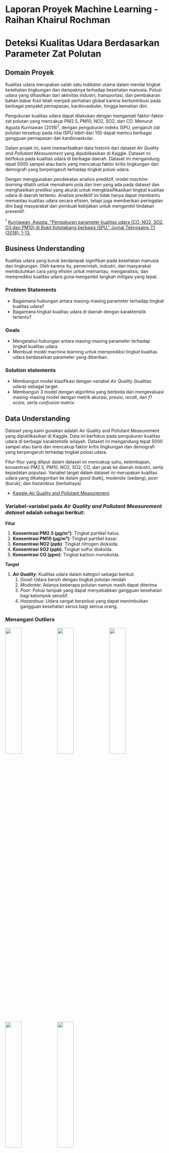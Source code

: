 # Laporan Proyek Machine Learning - Raihan Khairul Rochman
# Deteksi Kualitas Udara Berdasarkan Parameter Zat Polutan

## Domain Proyek

Kualitas udara merupakan salah satu indikator utama dalam menilai tingkat kesehatan lingkungan dan dampaknya terhadap kesehatan manusia. Polusi udara yang dihasilkan dari aktivitas industri, transportasi, dan pembakaran bahan bakar fosil telah menjadi perhatian global karena berkontribusi pada berbagai penyakit pernapasan, kardiovaskular, hingga kematian dini.

Pengukuran kualitas udara dapat dilakukan dengan mengamati faktor-faktor zat polutan yang mencakup PM2.5, PM10, NO2, SO2, dan CO. Menurut Agusta Kurniawan (2018)<sup>1</sup>, dengan pengukuran indeks ISPU, pengaruh zat polutan tersebup pada nilai ISPU lebih dari 100 dapat menicu berbagai gangguan pernapasan dan kardiovaskular. 

Dalam projek ini, kami memanfaatkan data historis dari dataset *Air Quality and Pollutant Measurement* yang dipublikasikan di Kaggle. Dataset ini berfokus pada kualitas udara di berbagai daerah. Dataset ini mengandung tepat 5000 sampel atau baris yang mencakup faktor kritis lingkungan dan demografi yang berpengaruh terhadap tingkat polusi udara.

Dengan menggunakan pendekatan analisis prediktif, model *machine learning* dilatih untuk memahami pola dan tren yang ada pada dataset dan menghasilkan prediksi yang akurat untuk mengklasifikasikan tingkat kualitas udara di daerah tertentu. Analisis prediktif ini tidak hanya dapat membantu memantau kualitas udara secara efisien, tetapi juga memberikan peringatan dini bagi masyarakat dan pembuat kebijakan untuk mengambil tindakan preventif. 
  
<sup>1</sup> [Kurniawan, Agusta. "Pengukuran parameter kualitas udara (CO, NO2, SO2, O3 dan PM10) di Bukit Kototabang berbasis ISPU." Jurnal Teknosains 7.1 (2018): 1-13.](https://journal.ugm.ac.id/teknosains/article/view/34658) 

## Business Understanding

Kualitas udara yang buruk berdampak signifikan pada kesehatan manusia dan lingkungan. Oleh karena itu, pemerintah, industri, dan masyarakat membutuhkan cara yang efisien untuk memantau, menganalisis, dan memprediksi kualitas udara guna mengambil langkah mitigasi yang tepat.

### Problem Statements

- Bagaimana hubungan antara masing-masing parameter terhadap tingkat kualitas udara?
- Bagaimana tingkat kualitas udara di daerah dengan karakteristik tertentu?

### Goals

- Mengetahui hubungan antara masing-masing parameter terhadap tingkat kualitas udara.
- Membuat model machine learning untuk memprediksi tingkat kualitas udara berdasarkan parameter yang diberikan.

### Solution statements
- Membangun model klasifikasi dengan variabel *Air Quality* (kualitas udara) sebagai target.
- Membangun 3 model dengan algoritma yang berbeda dan mengevaluasi masing-masing model dengan metrik akurasi, presisi, *recall*, dan *f1 score*, serta *confusion matrix*.

## Data Understanding
Dataset yang kami gunakan adalah Air Quality and Pollutant Measurement yang dipublikasikan di Kaggle. Data ini berfokus pada pengukuran kualitas udara di berbagai karaktetistik wilayah. Dataset ini mengandung tepat 5000 sampel atau baris dan mencakup faktor kritis lingkungan dan demografi yang berpengaruh terhadap tingkat polusi udara.

Fitur-fitur yang diliput dalam dataset ini mencakup suhu, kelembapan, konsentrasi PM2.5, PM10, NO2, SO2, CO, dan jarak ke daerah industri, serta kepadatan populasi. Variabel target dalam dataset ini merupakan kualitas udara yang dikategorikan ke dalam *good* (baik), *moderate* (sedang), *poor* (buruk), dan *hazardous* (berbahaya)
- [Kaggle-Air Quality and Pollutant Measurement](https://www.kaggle.com/api/v1/datasets/download/mujtabamatin/air-quality-and-pollution-assessment).

### Variabel-variabel pada *Air Quality and Pollutant Measurement dataset* adalah sebagai berikut:
**Fitur**
1. **Konsentrasi PM2.5 (µg/m³)**: Tingkat partikel halus.
2. **Konsentrasi PM10 (µg/m³)**: Tingkat partikel kasar.
3. **Konsentrasi NO2 (ppb)**: Tingkat nitrogen dioksida.
4. **Konsentrasi SO2 (ppb)**: Tingkat sulfur dioksida.
5. **Konsentrasi CO (ppm)**: Tingkat karbon monoksida.
  
**Target**
1. ***Air Quality***: Kualitas udara dalam kategori sebagai berikut:
   1) *Good*: Udara bersih dengan tingkat polutan rendah
   2) *Moderate*: Adanya beberapa polutan namun masih dapat diterima
   3) *Poor*: Polusi tampak yang dapat menyebabkan gangguan kesehatan bagi kelompok sensitif.
   4) *Hazardous*: Udara sangat berpolusi yang dapat menimbulkan gangguan kesehatan serius bagi semua orang.


### Menangani Outliers

<img src="https://github.com/user-attachments/assets/9a6c5be5-ab3e-47ff-bbc6-ab41d27f9a58" width="32%"/>
<img src="https://github.com/user-attachments/assets/5941119e-013d-472e-80c1-f75407e657fc" width="32%"/>
<img src="https://github.com/user-attachments/assets/8ea3b524-4ec2-499e-b17c-6f1884f1fde8" width="32%"/>
<img src="https://github.com/user-attachments/assets/4174c2b2-c89e-443a-b35f-ffb8e80ab7fb" width="32%"/>
<img src="https://github.com/user-attachments/assets/93dba22e-8f59-4c30-8e24-a1857f7693fd" width="32%"/>

Gambar di atas merupakan visualisasi *box plot* untuk mencari *outliers* dalam data. Tampak ada banyak sekali *outliers* (titik-titik kecil) pada setiap kolom. *Outliers* merupakan sampel yang nilainya cukup jauh dari cakupan umum data dan kemunculannya cukup jarang. Dalam tahap ini, *outliers* yang ada akan dihapus untuk mempertahankan pola dan konsistensi pada data.

### Distribusi Data Variabel Fitur

![image](https://github.com/user-attachments/assets/c8809dd7-e2ea-4a83-a8e4-8e99e5b52893)

Berdasarkan gambar di atas, tampak variabel PM2.5, PM10, dan SO2 memiliki distribusi data miring ke kanan. Sedangkan, variabel NO2 memiliki distribusi data cenderung normal. Serta, variabel CO memiliki distribusi data bimodal yang ditunjukkan dengan adanya dua puncak.

### Distribusi Data Variabel Target

![Screenshot_20241211_231241_Chrome](https://github.com/user-attachments/assets/eefd110b-fcbc-4cd6-9e42-2461fc5753b4)

Pada gambar di atas terlihat jelas bahwa jumlah data untuk setiap kelas pada variabel target mengalamai ketidakseimbangan. Hal ini dampat berdampak pada pola yang akan dipelajari oleh model dan berpotensi menghasilkan bias. Oleh karena itu, kami menerapkan *oversampling* pada datazet untuk mempertahankan keseimbangan data.

### Rata-Rata Nilai pada Fitur Numerik

![image](https://github.com/user-attachments/assets/5c855ade-0c99-483e-8be4-a1dbc1fd755b)
![image](https://github.com/user-attachments/assets/d355680d-25e7-480c-ae70-f07a07267ed5)
![image](https://github.com/user-attachments/assets/1ba9310b-ca15-4c85-a0a6-c065f0238dde)
![image](https://github.com/user-attachments/assets/9f8ed4ad-2060-458f-bf3f-8c5c16a28d9d)
![image](https://github.com/user-attachments/assets/c81baa3a-b7a5-4316-b592-ded818748c9f)

Pada kelima gambar di atas dapat disimpulkan sebuah pola bahwa setiap faktor atau fitur cenderung memiliki nilai yang rendah untuk kategori *Good* berdasarkan nilai rata-ratanya pada fitur tersebut, diikuti oleh kategori *Moderate*, *Poor*, lalu *Hazardous*, yang secara bertahap memiliki rata-rata nilai yang semakin besar pada setiap fitur.

## Data Preparation

### Oversampling

```py
oversampler = RandomOverSampler(random_state=1)
X_resampled, y_resampled = oversampler.fit_resample(X, y)
```

Pada tahap ini, seperti sudah diketahui sebelumnya pada tahap EDA, bahwa dataset kami memiliki ketidakseimbangan distribusi kelas yang berpotensi menghasilkan bias ketika jumlah data pada satu kelas lebih banyak dari yang lainnya. Dengan melakukan *oversampling*, ketidakseimbangan distribusi data akan ditangani dengan ditambahkannya sampel baru secara acak berdasarkan sampel yang sudah ada sebelumnya. Hal ini akan membuat jumlah data untuk setiap kelas seimbang dan tentu akan memperbanyak jumlah keseluruhan sampel data. Tahap ini membantu mencegah terjadinya bias dalam prediksi model.

### Pembagian Uji-Latih

```py
X_train, X_test, y_train, y_test = train_test_split(X_resampled, y_resampled, train_size=.8, random_state=1)
```

Pembagian uji-latih bekerja dengan membagi keseluruhan dataset awal menjadi dua bagian--uji dan latih. Proporsi yang digunakan dapat beragam, namun untuk model kami kali ini menggunakan proporsi 80% untuk data latih dan 20% untuk data uji. Pembagian ini berfungsi untuk mencegah model mempelajari semua data dan mengevaluasi performa model pada data yang tidak terlihat. Hal ini mencegah terjadinya *overfitting* di mana model terlanjur menghafalkan keseluruhan data latih sehingga tidak mampu untuk meprediksi data yang tidak terlihat.

## Modeling

Kami menggunakan tiga model dengan algoritma yang berbeda untuk pelatihan. Ketiga algoritma yang saya gunakan untuk model-model saya adalah *K-Nearest Neighbord*, *RandomForest*, serta *GradientBoosting*. Setiap algoritma atau *estimator* yang kami gunakan dimasukkan ke dalam *pipeline* bersama dengan sebuah *transformer StandarScaler*. Dengan memasukkan *transformer* untuk tahap *preprocessing* dan *estimator* ke dalam sebuah *pipeline*, kami tidak perlu secara manual menstandardisasi setiap data yang akan diproses oleh model. *Pipeline* yang kami rancang akan secara otomatis menstandardisasi data yang akan diproses untuk pelatihan maupun untuk evaluasi dan prediksi.

### 1. K-Nearest Neighbors (Classifier)

```py
knn = Pipeline([
    ('scaler', StandardScaler()),
    ('knn', KNeighborsClassifier(n_neighbors=4, weights='uniform'))
])
```

*K-Nearest Neighbors (KNN)* adalah sebuah algoritma sederhana yang bekerja dengan mengidentifikasi *k* titik data dalam dataset pelatihan yang paling dekat dengan titik yang ingin diprediksi, berdasarkan metrik jarak seperti jarak Euclidean.

Parameter `n_neighbors` menentukan berapa banyak tetangga yang akan dipertimbangkan untuk membuat prediksi. Sedangkan, parameter `weights='uniform'` menentukan bahwa semua tetangga yang dipilih memiliki bobot yang sama.

- **Kelebihan**: Mudah diimplementasikan dan tidak memerlukan fase pelatihan model secara eksplisit, sehingga efektif untuk dataset kecil.
- **Kekurangan**: Dapat memakan banyak sumber daya untuk dataset yang besar dan sensitif terhadap data yang tidak relevan.

### 2. Random Forest (Classifier)

```py
random_forest = Pipeline([
    ('scaler', StandardScaler()),
    ('random_forest', RandomForestClassifier(n_estimators=50, max_depth=15))
])
```

*Random Forest* adalah sebuah algoritma *ensemble* yang menggabungkan beberapa *decision tree* untuk meningkatkan akurasi prediksi dan menangani *overfitting*.

Parameter `n_estimators` menentukan jumlah *Decision Tree* yang akan dibuat. Sedangkan, parameter `max_depth` menentukan kedalaman maksimum setiap *Decision Tree* dalam *ensemble*.

- **Kelebihan**: Mengurangi *overfitting* dan meningkatkan generalisasi dibandingkan *Decision Tree*; dapat menangani nilai yang hilang dengan baik dan efektif dalam menangani hubungan non-linear dalam data.
- **Kekurangan**: Interpretabilitasnya menurun seiring bertambahnya jumlah pohon, dan proses pelatihan serta prediksi bisa lebih lambat untuk dataset yang sangat besar.

### 3. Gradient Boosting (Classifier)

```py
gradient_boosting = Pipeline([
    ('scaler', StandardScaler()),
    ('gradient_boosting', GradientBoostingClassifier(learning_rate=.1, max_depth=3, n_estimators=100))
])
```

*Gradient Boosting* adalah sebuah algoritma yang membangun model secara berurutan, di mana setiap model baru berfokus pada kesalahan residu (perbedaan antara nilai prediksi dan aktual) dari model sebelumnya.

Parameter `learning_rate` menentukan besaran kontribusi untuk setiap "pohon" terhadap prediksi akhir. Parameter `mas_depth` menentukan kedalaman maksimum setiap *Decision Tree* dalam *ensemble*. Sedangkan, parameter `n_estimators` menentukan berapa banyak *Decision Tree* yang akan dibangun secara berurutan dalam *ensemble*.

- **Kelebihan**: Mengurangi bias dan variasi, cocok untuk data yang kompleks
- **Kekurangan**: Rentan terhadap *overfitting*; Membutuhkan sumber daya yang banyak; lebih lambat dibandingkan Random Forest

---

Berdasarkan hasil evaluasi sederhana, diperoleh nilai akurasi sebagai berikut untuk setiap model:
- KNN:
  - Akurasi *Training*: ~95%
  - Akurasi *Testing*: ~93%
- Random Forest:
  - Akurasi *Training*: ~99%
  - Akurasi *Testing*L ~97%
- Gradient Boosting:
  - Akurasi *Training*: ~94%
  - Akurasi *Testing*: ~92%
Berdasarkan perolehan nilai akurasi ini, model Random Forest menunjukkan hasil yang lebih unggul dibandingkan kedua model lainnya yang dibuktikan dengan nilai akurasi pelatihan dan pengujian yang relatif lebih tinggi dibandingkan dengan kedua model lainnya. Oleh karena itu, model Random Forest dipilih sebagai model terbaik diantara ketiga model tersebut.

## Evaluation

Untuk evaluasi akhir, kami menggunakan beberapa metriks, yaitu:
- Akurasi: Perbandingan nilai prediksi yang benar dari keseluruhan prediksi.
  Rumus:
  - `Jumlah prediksi benar` / `Jumlah prediksi total`; atau,
  - (TP + TN) / (TP + FP + TN + FN)
- Presisi: Perbandingan nilai *true positive*--prediksi yang benar dari kategori positif--dari keseluruhan prediksi positif.
  Rumus:
  - TP / (TP + FP)
- *Recall*: Perbandingan nilai *true positive* dari keseluruhan jumlah positif yang ada.
  Rumus:
  - TP / (TP + FN)
- *F1 Score*: Gabungan dari nilai presisi dan *recall*.
  Rumus:
  - 2 * (`Presisi` * `Recall`) / (`Presisi` + `Recall`)
- *Confusion Matrix*: Diagram yang membandingkan jumlah prediksi dengan jumlah data yang ada untuk setiap kategori; jumlah prediksi yang benar dan salah untuk setiap kategori.

Note untuk rumus:
  TP = True Positive
  FP = False Positive
  TN = True Negative
  FN = False Negative

![image](https://github.com/user-attachments/assets/5381de82-e099-46a4-8ca1-e3c97b17274d)
![image](https://github.com/user-attachments/assets/e23d8cc1-5596-46d3-8518-f64b898b698b)
Kedua gambar di atas menunjukkan bahwa hasil evaluasi untuk model adalah sangat baik dengan rata-rata nilai untuk setiap metriknya di atas 97%. Diagram *confusion matrix* juga menunjukkan bahwa hanya sedikit sekali prediksi model yang salah. Hal ini menunjukkan bahwa performa model sudah cukup optimal.

Selanjutnya, model diuji dengan 4 sampel data kustom untuk diprediksi tingkat kualitas udaranya.
- Data yang pertama menunjukkan konsentrasi zat polutan yang relatif sedikit. Target: Good
- Data yang kedua memiliki sedikit peningkatan pada konsentrasi jumlah polutan secara keseluruhan. Target: Moderate
- Data yang ketiga memiliki peningkatan yang cukup signifikan pada konsentrasi PM10. Target: Poor
- Data yang keempat memiliki peningkatan pada NO2 yang sangat melebihi ambang batas dibandingkan data ke-3. Target: Hazardous

Hasil prediksi:
![image](https://github.com/user-attachments/assets/c0f20b5f-a216-44db-ba99-60690f7f5f73)

Kesimpulan: Sejauh evaluasi, model menunjukkan performa yang baik dari keseluruhan metrik, menunjukkan bahwa model dapat memprediksi dengan akurat. Model juga dapat memprediksi tingkat kualitas udara dari parameter atau kriteria zat polutan di wilayah tertentu.

